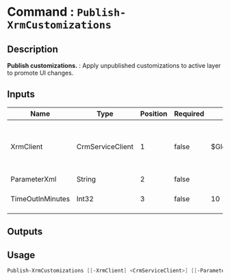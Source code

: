 ﻿# Command : `Publish-XrmCustomizations` 

## Description

**Publish customizations.** : Apply unpublished customizations to active layer to promote UI changes.

## Inputs

Name|Type|Position|Required|Default|Description
----|----|--------|--------|-------|-----------
XrmClient|CrmServiceClient|1|false|$Global:XrmClient|Xrm connector initialized to target instance. Use latest one by default. (CrmServiceClient)
ParameterXml|String|2|false||
TimeOutInMinutes|Int32|3|false|10|Specify timeout duration in minute. (Default : 10 min)

## Outputs

## Usage

```Powershell 
Publish-XrmCustomizations [[-XrmClient] <CrmServiceClient>] [[-ParameterXml] <String>] [[-TimeOutInMinutes] <Int32>] [<CommonParameters>]
``` 


